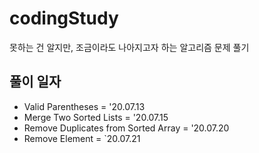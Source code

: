 # codingStudy
못하는 건 알지만, 조금이라도 나아지고자 하는 알고리즘 문제 풀기

## 풀이 일자
 - Valid Parentheses = '20.07.13
 - Merge Two Sorted Lists = '20.07.15
 - Remove Duplicates from Sorted Array = '20.07.20
 - Remove Element = `20.07.21
